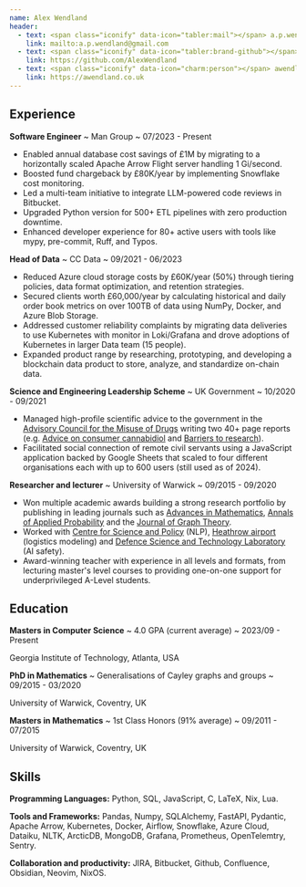 ```yaml
---
name: Alex Wendland
header:
  - text: <span class="iconify" data-icon="tabler:mail"></span> a.p.wendland@gmail.com
    link: mailto:a.p.wendland@gmail.com
  - text: <span class="iconify" data-icon="tabler:brand-github"></span> AlexWendland
    link: https://github.com/AlexWendland
  - text: <span class="iconify" data-icon="charm:person"></span> awendland.co.uk
    link: https://awendland.co.uk
---
```


## Experience

**Software Engineer**
  ~ Man Group
  ~ 07/2023 - Present

- Enabled annual database cost savings of £1M by migrating to a horizontally scaled Apache Arrow Flight server handling 1 Gi/second.
- Boosted fund chargeback by £80K/year by implementing Snowflake cost monitoring.
- Led a multi-team initiative to integrate LLM-powered code reviews in Bitbucket.
- Upgraded Python version for 500+ ETL pipelines with zero production downtime.
- Enhanced developer experience for 80+ active users with tools like mypy, pre-commit, Ruff, and Typos.


**Head of Data**
  ~ CC Data
  ~ 09/2021 - 06/2023
- Reduced Azure cloud storage costs by £60K/year (50%) through tiering policies, data format optimization, and retention strategies.
- Secured clients worth £60,000/year by calculating historical and daily order book metrics on over 100TB of data using NumPy, Docker, and Azure Blob Storage.
- Addressed customer reliability complaints by migrating data deliveries to use Kubernetes with monitor in Loki/Grafana and drove adoptions of Kubernetes in larger Data team (15 people).
- Expanded product range by researching, prototyping, and developing a blockchain data product to store, analyze, and standardize on-chain data.


**Science and Engineering Leadership Scheme**
  ~ UK Government
  ~ 10/2020 - 09/2021

- Managed high-profile scientific advice to the government in the [Advisory Council for the Misuse of Drugs](https://www.gov.uk/government/organisations/advisory-council-on-the-misuse-of-drugs) writing two 40+ page reports (e.g. [Advice on consumer cannabidiol](https://www.gov.uk/government/publications/acmd-advice-on-consumer-cannabidiol-cbd-products) and [Barriers to research](https://www.gov.uk/government/publications/consideration-of-barriers-to-research-part-1)).
- Facilitated social connection of remote civil servants using a JavaScript application backed by Google Sheets that scaled to four different organisations each with up to 600 users (still used as of 2024).

**Researcher and lecturer**
  ~ University of Warwick
  ~ 09/2015 - 09/2020

 - 	Won multiple academic awards building a strong research portfolio by publishing in leading journals such as [Advances in Mathematics](https://www.sciencedirect.com/science/article/pii/S0001870818303347), [Annals of Applied Probability](https://projecteuclid.org/journals/annals-of-applied-probability/volume-32/issue-1/From-the-Bernoulli-factory-to-a-dice-enterprise-via-perfect/10.1214/21-AAP1679.short) and the [Journal of Graph Theory](http://onlinelibrary.wiley.com/doi/10.1002/jgt.22002/abstract).
- Worked with [Centre for Science and Policy](https://www.csap.cam.ac.uk/) (NLP), [Heathrow airport](https://www.heathrow.com/) (logistics modeling) and [Defence Science and Technology Laboratory](https://www.gov.uk/government/organisations/defence-science-and-technology-laboratory) (AI safety).
-  Award-winning teacher with experience in all levels and formats, from lecturing master's level courses to providing one-on-one support for underprivileged A-Level students.


## Education

**Masters in Computer Science**
  ~ 4.0 GPA (current average)
  ~ 2023/09 - Present

Georgia Institute of Technology, Atlanta, USA

**PhD in Mathematics**
  ~ Generalisations of Cayley graphs and groups
  ~ 09/2015 - 03/2020

University of Warwick, Coventry, UK

**Masters in Mathematics**
  ~ 1st Class Honors (91% average)
  ~ 09/2011 - 07/2015

University of Warwick, Coventry, UK

## Skills

**Programming Languages:** Python, SQL, JavaScript, C, LaTeX, Nix, Lua.

**Tools and Frameworks:** Pandas, Numpy, SQLAlchemy, FastAPI, Pydantic, Apache Arrow, Kubernetes, Docker, Airflow, Snowflake, Azure Cloud, Dataiku, NLTK, ArcticDB, MongoDB, Grafana, Prometheus, OpenTelemtry, Sentry.

**Collaboration and productivity:** JIRA, Bitbucket, Github, Confluence, Obsidian, Neovim, NixOS.
